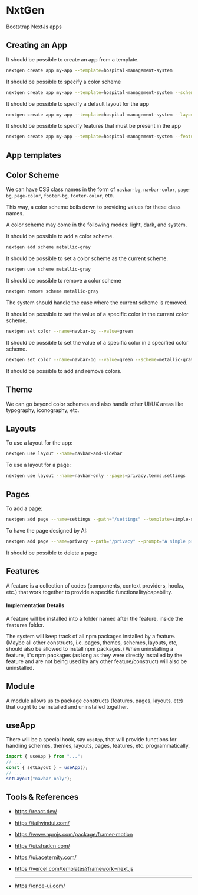 # NxtGen
Bootstrap NextJs apps

## Creating an App

It should be possible to create an app from a template.

```bash
nextgen create app my-app --template=hospital-management-system
```

It should be possible to specify a color scheme

```bash
nextgen create app my-app --template=hospital-management-system --scheme=metallic-gray
```

It should be possible to specify a default layout for the app

```bash
nextgen create app my-app --template=hospital-management-system --layout=navbar-only
```

It should be possible to specify features that must be present in the app

```bash
nextgen create app my-app --template=hospital-management-system --features=notifications,light-dark-mode,authentication
```

## App templates

## Color Scheme

We can have CSS class names in the form of `navbar-bg`, `navbar-color`, `page-bg`, `page-color`, `footer-bg`, `footer-color`, etc.

This way, a color scheme boils down to providing values for these class names.

A color scheme may come in the following modes: light, dark, and system.

It should be possible to add a color scheme.

```bash
nextgen add scheme metallic-gray
```

It should be possible to set a color scheme as the current scheme.

```bash
nextgen use scheme metallic-gray
```

It should be possible to remove a color scheme

```bash
nextgen remove scheme metallic-gray
```

The system should handle the case where the current scheme is removed.

It should be possible to set the value of a specific color in the current color scheme.

```bash
nextgen set color --name=navbar-bg --value=green
```

It should be possible to set the value of a specific color in a specified color scheme.

```bash
nextgen set color --name=navbar-bg --value=green --scheme=metallic-gray
```

It should be possible to add and remove colors.

## Theme

We can go beyond color schemes and also handle other UI/UX areas like typography, iconography, etc.

## Layouts

To use a layout for the app:

```bash
nextgen use layout --name=navbar-and-sidebar
```

To use a layout for a page:

```bash
nextgen use layout --name=navbar-only --pages=privacy,terms,settings
```

## Pages

To add a page:

```bash
nextgen add page --name=settings --path="/settings" --template=simple-settings-page
```

To have the page designed by AI:

```bash
nextgen add page --name=privacy --path="/privacy" --prompt="A simple privacy policy page for a hospital management system"
```

It should be possible to delete a page

## Features

A feature is a collection of codes (components, context providers, hooks, etc.) that work together to provide a specific functionality/capability.

#### Implementation Details

A feature will be installed into a folder named after the feature, inside the `features` folder.

The system will keep track of all npm packages installed by a feature. (Maybe all other constructs, i.e. pages, themes, schemes, layouts, etc, should also be allowed to install npm packages.)
When uninstalling a feature, it's npm packages (as long as they were directly installed by the feature and are not being used by any other feature/construct) will also be uninstalled.

## Module

A module allows us to package constructs (features, pages, layouts, etc) that ought to be installed and uninstalled together.

## useApp

There will be a special hook, say `useApp`, that will provide functions for handling schemes, themes, layouts, pages, features, etc. programmatically.

```js
import { useApp } from "...";
// ...
const { setLayout } = useApp();
// ...
setLayout("navbar-only");
```

## Tools & References

- https://react.dev/
- https://tailwindui.com/
- https://www.npmjs.com/package/framer-motion
- https://ui.shadcn.com/
- https://ui.aceternity.com/
- https://vercel.com/templates?framework=next.js
  
  -----------
- https://once-ui.com/
